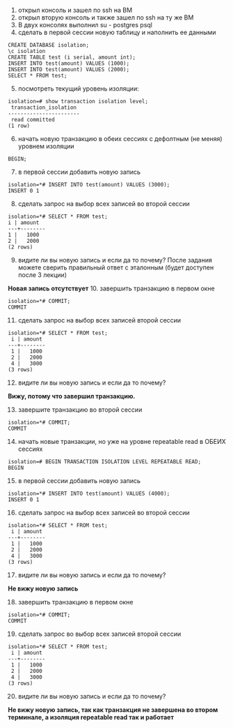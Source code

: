 1. открыл консоль и зашел по ssh на ВМ
2. открыл вторую консоль и также зашел по ssh на ту же ВМ
3. В двух консолях выполнил su - postgres psql 
4. сделать в первой сессии новую таблицу и наполнить ее данными
```
CREATE DATABASE isolation;
\c isolation
CREATE TABLE test (i serial, amount int);
INSERT INTO test(amount) VALUES (1000);
INSERT INTO test(amount) VALUES (2000);
SELECT * FROM test;
```
5. посмотреть текущий уровень изоляции:
```
isolation=# show transaction isolation level;
 transaction_isolation 
-----------------------
 read committed
(1 row)
```
6. начать новую транзакцию в обеих сессиях с дефолтным (не меняя) уровнем
   изоляции
```
BEGIN;
```
7. в первой сессии добавить новую запись
```commandline
isolation=*# INSERT INTO test(amount) VALUES (3000);
INSERT 0 1
```
8. сделать запрос на выбор всех записей во второй сессии
```commandline
isolation=*# SELECT * FROM test;
i | amount
---+--------
1 |   1000
2 |   2000
(2 rows)
```
9. видите ли вы новую запись и если да то почему? После задания можете сверить
   правильный ответ с эталонным (будет доступен после 3 лекции)

**Новая запись отсутствует**
10. завершить транзакцию в первом окне
```commandline
isolation=*# COMMIT;
COMMIT
```
11. сделать запрос на выбор всех записей второй сессии
```commandline
isolation=*# SELECT * FROM test;
 i | amount 
---+--------
 1 |   1000
 2 |   2000
 4 |   3000
(3 rows)
```
12. видите ли вы новую запись и если да то почему?

**Вижу, потому что завершил транзакцию.**

13. завершите транзакцию во второй сессии
```commandline
isolation=*# COMMIT;
COMMIT
```
14. начать новые транзакции, но уже на уровне repeatable read в ОБЕИХ сессиях
```commandline
isolation=# BEGIN TRANSACTION ISOLATION LEVEL REPEATABLE READ;
BEGIN
```
15. в первой сессии добавить новую запись
```commandline
isolation=*# INSERT INTO test(amount) VALUES (4000);
INSERT 0 1
```
16. сделать запрос на выбор всех записей во второй сессии
```commandline
isolation=*# SELECT * FROM test;
 i | amount 
---+--------
 1 |   1000
 2 |   2000
 4 |   3000
(3 rows)
```
17. видите ли вы новую запись и если да то почему?

**Не вижу новую запись**

18. завершить транзакцию в первом окне
```commandline
isolation=*# COMMIT;
COMMIT
```
19. сделать запрос во выбор всех записей второй сессии
```commandline
isolation=*# SELECT * FROM test;
 i | amount 
---+--------
 1 |   1000
 2 |   2000
 4 |   3000
(3 rows)
```
20. видите ли вы новую запись и если да то почему?

**Не вижу новую запись, так как транзакция не завершена во втором терминале, а изоляция repeatable read так и работает**

